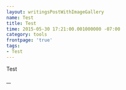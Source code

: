 ```yaml
---
layout: writingsPostWithImageGallery
name: Test
title: Test
time: 2015-05-30 17:21:00.001000000 -07:00
category: tools
frontpage: 'true'
tags:
- Test
---
```


Test

<a class="fancybox" rel="gallery1" href="http://farm9.staticflickr.com/8591/16141566979_347348e72c_b.jpg" title="cold forest (picturesbywalther)">
	<img src="http://farm9.staticflickr.com/8591/16141566979_347348e72c_m.jpg" alt="" />
</a>
<a class="fancybox" rel="gallery1" href="http://farm3.staticflickr.com/2895/14503817856_2f5d4b667b_b.jpg" title="Holly blue (Masa_N)">
	<img src="http://farm3.staticflickr.com/2895/14503817856_2f5d4b667b_m.jpg" alt="" />
</a>
<a class="fancybox" rel="gallery1" href="http://farm8.staticflickr.com/7482/16161993460_7f5f34d66d_b.jpg" title="limits (life-and-camera)">
	<img src="http://farm8.staticflickr.com/7482/16161993460_7f5f34d66d_m.jpg" alt="" />
</a>
<a class="fancybox" rel="gallery1" href="http://farm8.staticflickr.com/7496/16272653662_be17237114_b.jpg" title="*** (fatiguemind)">
	<img src="http://farm8.staticflickr.com/7496/16272653662_be17237114_m.jpg" alt="" />
</a>
